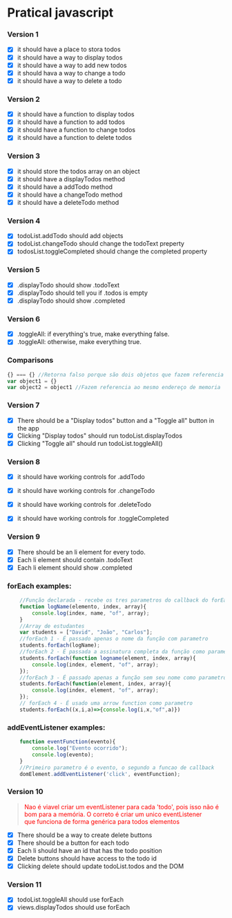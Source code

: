 # Pratical javascript

### Version 1

- [x] it should have a place to stora todos
- [x] it should have a way to display todos
- [x] it should have a way to add new todos
- [x] it should hava a way to change a todo
- [x] it should have a way to delete a todo

### Version 2

- [x] it should have a function to display todos
- [x] it should have a function to add todos
- [x] it should have a function to change todos
- [x] it should have a function to delete todos

### Version 3

- [x] it should store the todos array on an object
- [x] it should have a displayTodos method
- [x] it should have a addTodo method
- [x] it should have a changeTodo method
- [x] it should have a deleteTodo method

### Version 4

- [x] todoList.addTodo should add objects
- [x] todoList.changeTodo should change the todoText preperty
- [x] todosList.toggleCompleted should change the completed property

### Version 5

- [x] .displayTodo should show .todoText
- [x] .displayTodo should tell you if .todos is empty
- [x] .displayTodo should show .completed

### Version 6

- [x] .toggleAll: if everything's true, make everything false.
- [x] .toggleAll: otherwise, make everything true.

### Comparisons

```javascript
{} === {} //Retorna falso porque são dois objetos que fazem referencia a endereços de memoria diferentes.
var object1 = {}
var object2 = object1 //Fazem referencia ao mesmo endereço de memoria
```

### Version 7

- [x] There should be a "Display todos" button and a "Toggle all" button in the app
- [x] Clicking "Display todos" should run todoList.displayTodos
- [x] Clicking "Toggle all" should run todoList.toggleAll()

### Version 8

- [x] it should have working controls for .addTodo
- [x] it should have working controls for .changeTodo
- [x] it should have working controls for .deleteTodo
- [x] it should have working controls for .toggleCompleted


### Version 9

- [x] There should be an li element for every todo.
- [x] Each li element should contain .todoText
- [x] Each li element should show .completed

### forEach examples:

```javascript
    //Função declarada - recebe os tres parametros do callback do forEach
    function logName(elemento, index, array){
        console.log(index, name, "of", array);
    }
    //Array de estudantes
    var students = ["David", "João", "Carlos"];
    //forEach 1 - É passado apenas o nome da função com parametro
    students.forEach(logName);
    //forEach 2 - É passada a assinatura completa da função como parametro
    students.forEach(function logname(element, index, array){
        console.log(index, element, "of", array);
    });
    //forEach 3 - É passado apenas a função sem seu nome como parametro
    students.forEach(function(element, index, array){
        console.log(index, element, "of", array);
    });
    // forEach 4 - É usado uma arrow function como parametro
    students.forEach((x,i,a)=>{console.log(i,x,"of",a)})
```

### addEventListener examples:

```javascript
    function eventFunction(evento){
        console.log("Evento ocorrido");
        console.log(evento);
    }
    //Primeiro parametro é o evento, o segundo a funcao de callback
    domElement.addEventListener('click', eventFunction);
```

### Version 10

 <blockquote> <p style="color: red;">Nao é viavel criar um eventListener para cada 'todo', pois isso não é bom para a memória. O correto é criar um unico eventListener </br>que funciona de forma genérica para todos elementos</p>  </blockquote>

- [x] There should be a way to create delete buttons
- [x] There should be a button for each todo
- [x] Each li should have an id that has the todo position
- [x] Delete buttons should have access to the todo id
- [x] Clicking delete should update todoList.todos and the DOM  

### Version 11

- [x] todoList.toggleAll should use forEach
- [x] views.displayTodos should use forEach